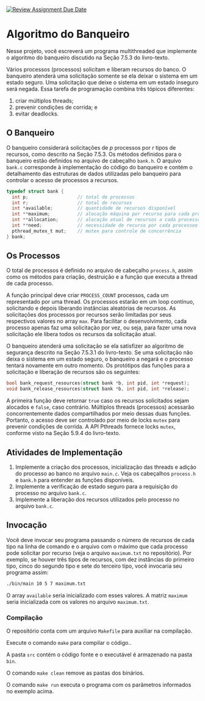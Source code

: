 [![Review Assignment Due Date](https://classroom.github.com/assets/deadline-readme-button-22041afd0340ce965d47ae6ef1cefeee28c7c493a6346c4f15d667ab976d596c.svg)](https://classroom.github.com/a/zYPTTDEk)
# Algoritmo do Banqueiro

Nesse projeto, você escreverá um programa multithreaded que implemente o algoritmo do banqueiro discutido na Seção 7.5.3 do livro-texto.

Vários processos (processos) solicitam e liberam recursos do banco.
O banqueiro atenderá uma solicitação somente se ela deixar o sistema em um estado seguro. 
Uma solicitação que deixe o sistema em um estado inseguro será negada. 
Essa tarefa de programação combina três tópicos diferentes: 
1. criar múltiplos threads;
2. prevenir condições de corrida; e 
3. evitar deadlocks.

## O Banqueiro

O banqueiro considerará solicitações de _p_ processos por _r_ tipos de recursos, como descrito na Seção 7.5.3. 
Os métodos definidos para o banqueiro estão definidos no arquivo de cabeçalho `bank.h`.
O arquivo `bank.c` corresponde à implementação do código do banqueiro e contém o detalhamento das estruturas de dados utilizadas pelo banqueiro para controlar o acesso de processos a recursos.

```c
typedef struct bank {
  int p;                  // total de processos
  int r;                  // total de recursos
  int *available;         // quantidade de recursos disponível
  int **maximum;          // alocação máquina por recurso para cada processo
  int **allocation;       // alocação atual de recursos a cada processo
  int **need;             // necessidade de recurso por cada processoo
  pthread_mutex_t mut;    // mutex para controle de concorrência
} bank;
```

## Os Processos

O total de processos é definido no arquivo de cabeçalho `process.h`, assim como os métodos para criação, destruição e a função que executa a thread de cada processo.

A função principal deve criar `PROCESS_COUNT` processos, cada um representado por uma thread.
Os processos estarão em um loop contínuo, solicitando e depois liberando instâncias aleatórias de recursos. 
As solicitações dos processos por recursos serão limitadas por seus respectivos valores no array `max`.
Para facilitar o desenvolvimento, cada processo apenas faz uma solicitação por vez, ou seja, para fazer uma nova solicitação ele libera todos os recursos da solicitação atual.

O banqueiro atenderá uma solicitação se ela satisfizer ao algoritmo de segurança descrito na Seção 7.5.3.1 do livro-texto.
Se uma solicitação não deixa o sistema em um estado seguro, o banqueiro a negará e o processo tentará novamente em outro momento.
Os protótipos das funções para a solicitação e liberação de recursos são os seguintes:

```c
bool bank_request_resources(struct bank *b, int pid, int *request);
void bank_release_resources(struct bank *b, int pid, int *release);
```
A primeira função deve retornar `true` caso os recursos solicitados sejam alocados e `false`, caso contrário.
Múltiplos threads (processos) acessarão concorrentemente dados compartilhados por meio dessas duas funções. 
Portanto, o acesso deve ser controlado por meio de locks `mutex` para prevenir condições de corrida. 
A API Pthreads fornece locks `mutex`, conforme visto na Seção 5.9.4 do livro-texto.

## Atividades de Implementação

1. Implemente a criação dos processos, inicialização das threads e adição do processo ao banco no arquivo `main.c`.
Veja os cabeçalhos `process.h` e `bank.h` para entender as funções disponíveis.
2. Implemente a verificação de estado seguro para a requisição do processo no arquivo `bank.c`.
3. Implemente a liberação dos recursos utilizados pelo processo no arquivo `bank.c`.

## Invocação

Você deve invocar seu programa passando o número de recursos de cada tipo na linha de comando e o arquivo com o máximo que cada processo pode solicitar por recurso (veja o arquivo `maximum.txt` no repositório).
Por exemplo, se houver três tipos de recursos, com dez instâncias do primeiro tipo, cinco do segundo tipo e sete do terceiro tipo, você invocaria seu programa assim:


```bash
./bin/main 10 5 7 maximum.txt
```

O array `available` seria inicializado com esses valores. 
A matriz `maximum` seria inicializada com os valores no arquivo `maximum.txt`.

### Compilação

O repositório conta com um arquivo `Makefile` para auxiliar na compilação.

Execute o comando `make` para compilar o código..

A pasta `src` contém o código fonte e o executável é armazenado  na pasta `bin`.

O comando `make clean` remove as pastas dos binários.

O comando `make run` executa o programa com os parâmetros informados no exemplo acima.
